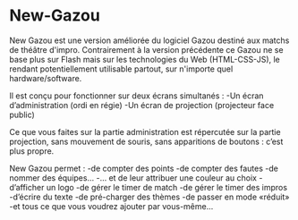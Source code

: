# New-Gazou

New Gazou est une version améliorée du logiciel Gazou destiné aux matchs de théâtre d'impro.
Contrairement à la version précédente ce Gazou ne se base plus sur Flash mais sur les technologies du Web (HTML-CSS-JS), le rendant potentiellement utilisable partout, sur n'importe quel hardware/software.

Il est conçu pour fonctionner sur deux écrans simultanés : -Un écran d’administration (ordi en régie) -Un écran de projection (projecteur face public)

Ce que vous faites sur la partie administration est répercutée sur la partie projection, sans mouvement de souris, sans apparitions de boutons : c’est plus propre.

New Gazou permet :
-de compter des points -de compter des fautes -de nommer des équipes… -… et de leur attribuer une couleur au choix -d’afficher un logo -de gérer le timer de match -de gérer le timer des impros -d’écrire du texte -de pré-charger des thèmes -de passer en mode «réduit»
-et tous ce que vous voudrez ajouter par vous-même…
